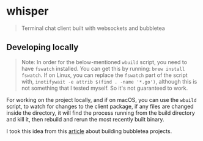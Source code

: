 # whisper
> Terminal chat client built with websockets and bubbletea 


## Developing locally 

> Note: In order for the below-mentioned `wbuild` script, you need to have `fswatch` installed. You can get this by running: 
> `brew install fswatch`. If on Linux, you can replace the `fswatch` part of the script with, `inotifywait -e attrib $(find . -name '*.go')`, 
> although this is not something that I tested myself. So it's not guaranteed to work. 

For working on the project locally, and if on macOS, you can use the `wbuild` script, to watch for changes to the client package,
if any files are changed inside the directory, it will find the process running from the build directory and kill it, then rebuild and 
rerun the most recently built binary. 

I took this idea from this [article](https://leg100.github.io/en/posts/building-bubbletea-programs/) about building bubbletea projects. 